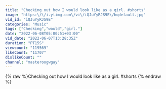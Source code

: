 ```yaml
---
title: "Checking out how I would look like as a girl. #shorts"
image: "https:\/\/i.ytimg.com\/vi\/iQJuYyRJS9E\/hqdefault.jpg"
vid_id: "iQJuYyRJS9E"
categories: "Music"
tags: ["Checking","would","girl."]
date: "2022-06-08T05:00:51+03:00"
vid_date: "2022-06-07T13:28:35Z"
duration: "PT15S"
viewcount: "119569"
likeCount: "11707"
dislikeCount: ""
channel: "masteroogwgay"
---
```

{% raw %}Checking out how I would look like as a girl. #shorts {% endraw %}
